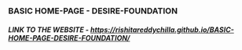 ### BASIC HOME-PAGE - DESIRE-FOUNDATION
##### ***LINK TO THE WEBSITE - https://rishitareddychilla.github.io/BASIC-HOME-PAGE-DESIRE-FOUNDATION/***






